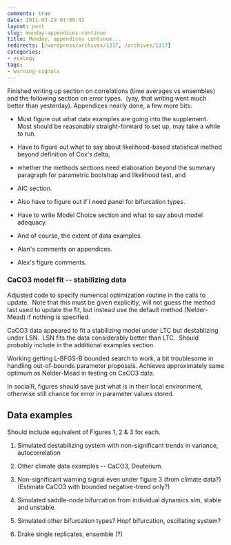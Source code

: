 ```yaml
---
comments: true
date: 2011-03-29 01:09:43
layout: post
slug: monday-appendices-continue
title: Monday, appendices continue...
redirects: [/wordpress/archives/1317, /archives/1317]
categories:
- ecology
tags:
- warning-signals
---
```


Finished writing up section on correlations (time averages vs ensembles) and the following section on error types.  (yay, that writing went much better than yesterday). Appendices nearly done, a few more bits:



	
  * Must figure out what data examples are going into the supplement.  Most should be reasonably straight-forward to set up, may take a while to run.



	
  * Have to figure out what to say about likelihood-based statistical method beyond definition of Cox's delta,

	
  * whether the methods sections need elaboration beyond the summary paragraph for parametric bootstrap and likelihood test, and

	
  * AIC section.

	
  * Also have to figure out if I need panel for bifurcation types.

	
  * Have to write Model Choice section and what to say about model adequacy.

	
  * And of course, the extent of data examples.

	
  * Alan's comments on appendices.

	
  * Alex's figure comments.




### CaCO3 model fit -- stabilizing data


Adjusted code to specify numerical optimization routine in the calls to update.  Note that this must be given explicitly, will not guess the method last used to update the fit, but instead use the default method (Nelder-Mead) if nothing is specified.

CaCO3 data appeared to fit a stabilizing model under LTC but destablizing under LSN.  LSN fits the data considerably better than LTC.  Should probably include in the additional examples section.

Working getting L-BFGS-B bounded search to work, a bit troublesome in handling out-of-bounds parameter proposals. Achieves approximately same optimum as Nelder-Mead in testing on CaCO3 data.

In socialR, figures should save just what is in their local environment, otherwise still chance for error in parameter values stored.


## Data examples


Should include equivalent of Figures 1, 2 & 3 for each.



	
  1. Simulated destabilizing system with non-significant trends in variance, autocorrelation

	
  2. Other climate data examples -- CaCO3, Deuterium.

	
  3. Non-significant warning signal even under figure 3 (from climate data?)  (Estimate CaCO3 with bounded negative-trend only?)

	
  4. Simulated saddle-node bifurcation from individual dynamics sim, stable and unstable.

	
  5. Simulated other bifurcation types? Hopf bifurcation, oscillating system?

	
  6. Drake single replicates, ensemble (?)


